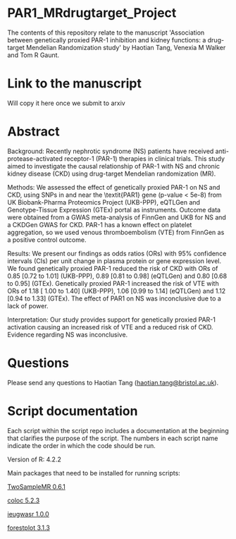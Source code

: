 # PAR1_MRdrugtarget_Project

The contents of this repository relate to the manuscript 'Association between genetically proxied PAR-1 inhibition and kidney functions: a drug-target Mendelian Randomization study' by Haotian Tang, Venexia M Walker and Tom R Gaunt.

# Link to the manuscript

Will copy it here once we submit to arxiv

# Abstract

Background: Recently nephrotic syndrome (NS) patients have received anti-protease-activated receptor-1 (PAR-1) therapies in clinical trials. This study aimed to investigate the causal relationship of PAR-1 with NS and chronic kidney disease (CKD) using drug-target Mendelian randomization (MR).

Methods: We assessed the effect of genetically proxied PAR-1 on NS and CKD, using SNPs in and near the \textit{PAR1} gene (p-value $<$ 5e-8) from UK Biobank-Pharma Proteomics Project (UKB-PPP), eQTLGen and Genotype-Tissue Expression (GTEx) portal as instruments. Outcome data were obtained from a GWAS meta-analysis of FinnGen and UKB for NS and a CKDGen GWAS for CKD. PAR-1 has a known effect on platelet aggregation, so we used venous thromboembolism (VTE) from FinnGen as a positive control outcome.

Results: We present our findings as odds ratios (ORs) with 95\% confidence intervals (CIs) per unit change in plasma protein or gene expression level. We found genetically proxied PAR-1 reduced the risk of CKD with ORs of 0.85 [0.72 to 1.01] (UKB-PPP), 0.89 [0.81 to 0.98] (eQTLGen) and 0.80 [0.68 to 0.95] (GTEx). Genetically proxied PAR-1 increased the risk of VTE with ORs of 1.18 [ 1.00 to 1.40] (UKB-PPP), 1.06 [0.99 to 1.14] (eQTLGen) and 1.12 [0.94 to 1.33] (GTEx). The effect of PAR1 on NS was inconclusive due to a lack of power.

Interpretation: Our study provides support for genetically proxied PAR-1 activation causing an increased risk of VTE and a reduced risk of CKD. Evidence regarding NS was inconclusive.

# Questions
Please send any questions to Haotian Tang (haotian.tang@bristol.ac.uk).

# Script documentation

Each script within the script repo includes a documentation at the beginning that clarifies the purpose of the script. The numbers in each script name indicate the order in which the code should be run.

Version of R: 4.2.2

Main packages that need to be installed for running scripts: 

[TwoSampleMR 0.6.1](https://github.com/MRCIEU/TwoSampleMR)

[coloc 5.2.3](https://chr1swallace.github.io/coloc/)

[ieugwasr 1.0.0](https://mrcieu.github.io/ieugwasr)

[forestplot 3.1.3](https://github.com/gforge/forestplot)

